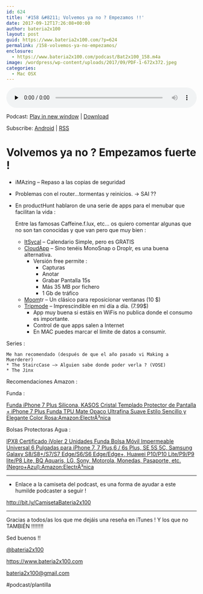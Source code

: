 ```yaml
---
id: 624
title: '#158 &#8211; Volvemos ya no ? Empezamos !!'
date: 2017-09-12T17:26:08+00:00
author: bateria2x100
layout: post
guid: https://www.bateria2x100.com/?p=624
permalink: /158-volvemos-ya-no-empezamos/
enclosure:
  - https://www.bateria2x100.com/podcast/Bat2x100_158.m4a
image: /wordpress/wp-content/uploads/2017/09/PDF-1-672x372.jpeg
categories:
  - Mac OSX
---
```

<div class="powerpress_player" id="powerpress_player_6007">
  <audio class="wp-audio-shortcode" id="audio-624-160" preload="none" style="width: 100%;" controls="controls"><source type="audio/mpeg" src="https://www.bateria2x100.com/podcast/Bat2x100_158.m4a?_=160" /><a href="https://www.bateria2x100.com/podcast/Bat2x100_158.m4a">https://www.bateria2x100.com/podcast/Bat2x100_158.m4a</a></audio>
</div>

<p class="powerpress_links powerpress_links_m4a">
  Podcast: <a href="https://www.bateria2x100.com/podcast/Bat2x100_158.m4a" class="powerpress_link_pinw" target="_blank" title="Play in new window" onclick="return powerpress_pinw('https://www.bateria2x100.com/?powerpress_pinw=624-podcast');" rel="nofollow">Play in new window</a> | <a href="https://www.bateria2x100.com/podcast/Bat2x100_158.m4a" class="powerpress_link_d" title="Download" rel="nofollow" download="Bat2x100_158.m4a">Download</a>
</p>

<p class="powerpress_links powerpress_subscribe_links">
  Subscribe: <a href="https://subscribeonandroid.com/www.bateria2x100.com/feed/podcast/" class="powerpress_link_subscribe powerpress_link_subscribe_android" title="Subscribe on Android" rel="nofollow">Android</a> | <a href="https://www.bateria2x100.com/feed/podcast/" class="powerpress_link_subscribe powerpress_link_subscribe_rss" title="Subscribe via RSS" rel="nofollow">RSS</a>
</p>

# Volvemos ya no ? Empezamos fuerte !

  * iMAzing &#8211; Repaso a las copias de seguridad
  * Problemas con el router…tormentas y reinicios. -> SAI ??
  * En productHunt hablaron de una serie de apps para el menubar que facilitan la vida :
      
    Entre las famosas Caffeine.f.lux, etc… os quiero comentar algunas que no son tan conocidas y que van pero que muy bien :</p> 
      * [ItSycal](https://www.mowglii.com/itsycal/) &#8211; Calendario Simple, pero es GRATIS
      * [CloudApp](https://www.getcloudapp.com) &#8211; Sino tenéis MonoSnap o Droplr, es una buena alternativa. 
          * Versión free permite : 
              * Capturas
              * Anotar
              * Grabar Pantalla 15s
              * Más 35 MB por fichero
              * 1 Gb de tráfico
      * [Moom](https://manytricks.com/moom/)tr &#8211; Un clásico para reposicionar ventanas (10 $)
      * [Tripmode](https://www.tripmode.ch) &#8211; Imprescindible en mi día a día. (7.99$) 
          * App muy buena si estáis en WiFis no publica donde el consumo es importante.
          * Control de que apps salen a Internet
          * En MAC puedes marcar el límite de datos a consumir.

Series :

    Me han recomendado (después de que el año pasado vi Making a Muerderer) 
    * The StaircCase —> Alguien sabe donde poder verla ? (VOSE)
    * The Jinx
    

Recomendaciones Amazon : 

Funda :
  
[Funda iPhone 7 Plus Silicona, KASOS Cristal Templado Protector de Pantalla + iPhone 7 Plus Funda TPU Mate Opaco Ultrafina Suave Estilo Sencillo y Elegante Color Rosa:Amazon:ElectrÃ³nica](https://www.amazon.es/gp/product/B01M1RRSP3/ref=oh_aui_detailpage_o06_s00?ie=UTF8&psc=1)
  
Bolsas Protectoras Agua : 
  
[IPX8 Certificado iVoler 2 Unidades Funda Bolsa Móvil Impermeable Universal 6 Pulgadas para iPhone 7, 7 Plus,6 / 6s Plus, SE 5S 5C, Samsung Galaxy S8/S8+/S7/S7 Edge/S6/S6 Edge/Edge+, Huawei P10/P10 Lite/P9/P9 lite/P8 Lite, BQ Aquaris, LG, Sony, Motorola, Monedas, Pasaporte, etc. (Negro+Azul):Amazon:ElectrÃ³nica](https://www.amazon.es/gp/product/B06Y2F9PMF/ref=oh_aui_detailpage_o02_s00?ie=UTF8&psc=1)

* * *

  * Enlace a la camiseta del podcast, es una forma de ayudar a este humilde podcaster a seguir !

<http://bit.ly/CamisetaBateria2x100>

* * *

Gracias a todos/as los que me dejáis una reseña en iTunes ! Y los que no TAMBIÉN !!!!!!!!

Sed buenos !!

[@bateria2x100](https://Twitter.com/bateria2x100)
  
<https://www.bateria2x100.com>
  
<bateria2x100@gmail.com>

#podcast/plantilla